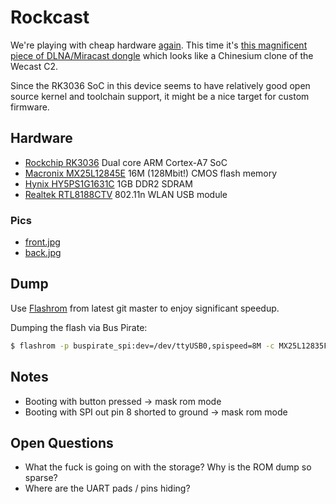 # Rockcast

We're playing with cheap hardware [again](https://github.com/yuvadm/DG-M1Q/). This time it's [this magnificent piece of DLNA/Miracast dongle](https://www.banggood.com/AnyCast-M2-Plus-WiFi-Display-Dongle-Miracast-TV-Dongle-HDMI-DLNA-AirPlay-1080P-p-982127.html) which looks like a Chinesium clone of the Wecast C2.

Since the RK3036 SoC in this device seems to have relatively good open source kernel and toolchain support, it might be a nice target for custom firmware.

## Hardware 

- [Rockchip RK3036](datasheets/rk3036.pdf) Dual core ARM Cortex-A7 SoC
- [Macronix MX25L12845E](datasheets/mx25l12845e.pdf) 16M (128Mbit!) CMOS flash memory
- [Hynix HY5PS1G1631C](datasheets/hy5ps1g1631c.pdf) 1GB DDR2 SDRAM
- [Realtek RTL8188CTV](datasheets/rtl8188ctv.pdf) 802.11n WLAN USB module

### Pics

 - [front.jpg](imgs/front.jpg)
 - [back.jpg](imgs/back.jpg)

## Dump

Use [Flashrom](https://www.flashrom.org/Flashrom) from latest git master to enjoy significant speedup.

Dumping the flash via Bus Pirate:

```bash
$ flashrom -p buspirate_spi:dev=/dev/ttyUSB0,spispeed=8M -c MX25L12835F/MX25L12845E/MX25L12865E -o log.txt -r rom.bin
```

## Notes

- Booting with button pressed -> mask rom mode
- Booting with SPI out pin 8 shorted to ground -> mask rom mode

## Open Questions

- What the fuck is going on with the storage? Why is the ROM dump so sparse?
- Where are the UART pads / pins hiding?
